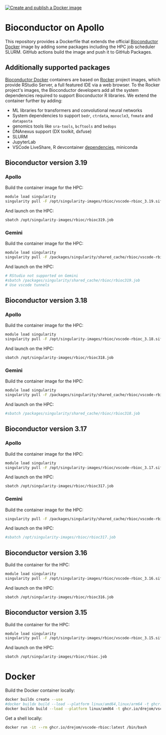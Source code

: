 [![Create and publish a Docker image](https://github.com/drejom/vscode-rbioc/actions/workflows/publish-to-github-package.yaml/badge.svg)](https://github.com/drejom/vscode-rbioc/actions/workflows/publish-to-github-package.yaml)
# Bioconductor on Apollo

This repository provides a Dockerfile that extends the official [Bioconductor Docker](https://bioconductor.org/help/docker/) image by adding some packages including the HPC job scheduler SLURM. GitHub actions build the image and push it to GitHub Packages.

## Additionally supported packages

[Bioconductor Docker](https://bioconductor.org/help/docker/) containers are based on [Rocker](https://rocker-project.org/) project images, which provide RStudio Server, a full featured IDE via a web browser. To the Rocker project's images, the Bioconductor developers add all the system dependencies required to support Bioconductor R libraries. We extend the container further by adding:

- ML libraries for transformers and convolutional neural networks
- System dependencies to support `bedr`, `ctrdata`, `monocle3`, `fnmate` and `datapasta`
- genomics tools like `sra-tools`, `bcftools` and `bedops`
- DNAnexus support (DX toolkit, dxfuse)
- SLURM
- JupyterLab
- VSCode LiveShare, R devcontainer [dependencies](https://github.com/microsoft/vscode-dev-containers/blob/main/containers/r/.devcontainer/devcontainer.json), miniconda

## Bioconductor version **3.19**

### Apollo

Build the container image for the HPC:

```sh
module load singularity
singularity pull -F /opt/singularity-images/rbioc/vscode-rbioc_3.19.sif docker://ghcr.io/drejom/vscode-rbioc:v2024-5-21
```
And launch on the HPC:

```sh
sbatch /opt/singularity-images/rbioc/rbioc319.job
```
### Gemini

Build the container image for the HPC:

```sh
module load singularity
singularity pull -F /packages/singularity/shared_cache/rbioc/vscode-rbioc_3.19.sif docker://ghcr.io/drejom/vscode-rbioc:v2024-5-21
```
And launch on the HPC:

```sh
# RStudio not supported on Gemini
#sbatch /packages/singularity/shared_cache/rbioc/rbioc319.job
# Use vscode tunnels
```

## Bioconductor version **3.18**

### Apollo

Build the container image for the HPC:

```sh
module load singularity
singularity pull -F /opt/singularity-images/rbioc/vscode-rbioc_3.18.sif docker://ghcr.io/drejom/vscode-rbioc:v2023-11-27
```
And launch on the HPC:

```sh
sbatch /opt/singularity-images/rbioc/rbioc318.job
```
### Gemini

Build the container image for the HPC:

```sh
module load singularity
singularity pull -F /packages/singularity/shared_cache/rbioc/vscode-rbioc_3.18.sif docker://ghcr.io/drejom/vscode-rbioc:v2023-11-27
```
And launch on the HPC:

```sh
#sbatch /packages/singularity/shared_cache/rbioc/rbioc318.job
```

## Bioconductor version **3.17**

### Apollo

Build the container image for the HPC:

```sh
module load singularity
singularity pull -F /opt/singularity-images/rbioc/vscode-rbioc_3.17.sif docker://ghcr.io/drejom/vscode-rbioc:v2023-9-26
```
And launch on the HPC:

```sh
sbatch /opt/singularity-images/rbioc/rbioc317.job
```
### Gemini

Build the container image for the HPC:

```sh
singularity pull -F /packages/singularity/shared_cache/rbioc/vscode-rbioc_3.17.sif docker://ghcr.io/drejom/vscode-rbioc:v2023-10-24
```
And launch on the HPC:

```sh
#sbatch /opt/singularity-images/rbioc/rbioc317.job
```

## Bioconductor version **3.16**

Build the container for the HPC:

```sh
module load singularity
singularity pull -F /opt/singularity-images/rbioc/vscode-rbioc_3.16.sif docker://ghcr.io/drejom/vscode-rbioc:v2023-1-8
```

And launch on the HPC:

```sh
sbatch /opt/singularity-images/rbioc/rbioc316.job
```

## Bioconductor version **3.15**

Build the container for the HPC:

```sh
module load singularity
singularity pull -F /opt/singularity-images/rbioc/vscode-rbioc_3.15.sif docker://ghcr.io/drejom/vscode-rbioc:v2022-10-14
```

And launch on the HPC:

```sh
sbatch /opt/singularity-images/rbioc/rbioc.job
```

# Docker

Build the Docker container locally:

```sh
docker buildx create --use
#docker buildx build --load --platform linux/amd64,linux/arm64 -t ghcr.io/drejom/vscode-rbioc:latest
docker buildx build --load --platform linux/amd64 -t ghcr.io/drejom/vscode-rbioc:latest --progress=plain . 2>&1 | tee build.log
```

Get a shell locally:

```sh
docker run -it --rm ghcr.io/drejom/vscode-rbioc:latest /bin/bash
```

